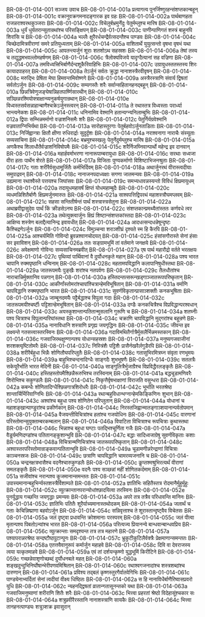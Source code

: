 BR-08-01-014-001  सञ्जय उवाच
BR-08-01-014-001a प्रत्यागत्य पुनर्जिष्णुरहन्संशप्तकान्बहून्
BR-08-01-014-001c वक्रानुवक्रगमनादङ्गारक इव ग्रहः
BR-08-01-014-002a पार्थबाणहता राजन्नराश्वरथकुञ्जराः
BR-08-01-014-002c विचेलुर्बभ्रमुर्नेदुः पेतुर्मम्लुश्च मारिष
BR-08-01-014-003a धुर्यं धुर्यतरान्सूतान्रथांश्च परिसङ्क्षिपन्
BR-08-01-014-003c पाणीन्पाणिगतं शस्त्रं बाहूनपि शिरांसि च
BR-08-01-014-004a भल्लैः क्षुरैरर्धचन्द्रैर्वत्सदन्तैश्च पाण्डवः
BR-08-01-014-004c चिच्छेदामित्रवीराणां समरे प्रतियुध्यताम्
BR-08-01-014-005a वाशितार्थे युयुत्सन्तो वृषभा वृषभं यथा
BR-08-01-014-005c आपतन्त्यर्जुनं शूराः शतशोऽथ सहस्रशः
BR-08-01-014-006a तेषां तस्य च तद्युद्धमभवल्लोमहर्षणम्
BR-08-01-014-006c त्रैलोक्यविजये यादृग्दैत्यानां सह वज्रिणा
BR-08-01-014-007a तमविध्यत्त्रिभिर्बाणैर्दन्दशूकैरिवाहिभिः
BR-08-01-014-007c उग्रायुधस्ततस्तस्य शिरः कायादपाहरत्
BR-08-01-014-008a तेऽर्जुनं सर्वतः क्रुद्धा नानाशस्त्रैरवीवृषन्
BR-08-01-014-008c मरुद्भिः प्रेषिता मेघा हिमवन्तमिवोष्णगे
BR-08-01-014-009a अस्त्रैरस्त्राणि संवार्य द्विषतां सर्वतोऽर्जुनः
BR-08-01-014-009c सम्यगस्तैः शरैः सर्वान्सहितानहनद्बहून्
BR-08-01-014-010a छिन्नत्रिवेणुजङ्घेषान्निहतपार्ष्णिसारथीन्
BR-08-01-014-010c सञ्छिन्नरश्मियोक्त्राक्षान्व्यनुकर्षयुगान्रथान्
BR-08-01-014-010e विध्वस्तसर्वसन्नाहान्बाणैश्चक्रेऽर्जुनस्त्वरन्
BR-08-01-014-011a ते रथास्तत्र विध्वस्ताः परार्ध्या भान्त्यनेकशः
BR-08-01-014-011c धनिनामिव वेश्मानि हतान्यग्न्यनिलाम्बुभिः
BR-08-01-014-012a द्विपाः सम्भिन्नमर्माणो वज्राशनिसमैः शरैः
BR-08-01-014-012c पेतुर्गिर्यग्रवेश्मानि वज्रवाताग्निभिर्यथा
BR-08-01-014-013a सारोहास्तुरगाः पेतुर्बहवोऽर्जुनताडिताः
BR-08-01-014-013c निर्जिह्वान्त्राः क्षितौ क्षीणा रुधिरार्द्राः सुदुर्दृशः
BR-08-01-014-014a नराश्वनागा नाराचैः संस्यूताः सव्यसाचिना
BR-08-01-014-014c बभ्रमुश्चस्खलुः पेतुर्नेदुर्मम्लुश्च मारिष
BR-08-01-014-015a अणकैश्च शिलाधौतैर्वज्राशनिविषोपमैः
BR-08-01-014-015c शरैर्निजघ्निवान्पार्थो महेन्द्र इव दानवान्
BR-08-01-014-016a महार्हवर्माभरणा नानारूपाम्बरायुधाः
BR-08-01-014-016c सरथाः सध्वजा वीरा हताः पार्थेन शेरते
BR-08-01-014-017a विजिताः पुण्यकर्माणो विशिष्टाभिजनश्रुताः
BR-08-01-014-017c गताः शरीरैर्वसुधामूर्जितैः कर्मभिर्दिवम्
BR-08-01-014-018a अथार्जुनरथं वीरास्त्वदीयाः समुपाद्रवन्
BR-08-01-014-018c नानाजनपदाध्यक्षाः सगणा जातमन्यवः
BR-08-01-014-019a उह्यमाना रथाश्वैस्ते पत्तयश्च जिघांसवः
BR-08-01-014-019c समभ्यधावन्नस्यन्तो विविधं क्षिप्रमायुधम्
BR-08-01-014-020a तदायुधमहावर्षं क्षिप्तं योधमहाम्बुदैः
BR-08-01-014-020c व्यधमन्निशितैर्बाणैः क्षिप्रमर्जुनमारुतः
BR-08-01-014-021a साश्वपत्तिद्विपरथं महाशस्त्रौघमप्लवम्
BR-08-01-014-021c सहसा सन्तितीर्षन्तं पार्थं शस्त्रास्त्रसेतुना
BR-08-01-014-022a अथाब्रवीद्वासुदेवः पार्थं किं क्रीडसेऽनघ
BR-08-01-014-022c संशप्तकान्प्रमथ्यैतांस्ततः कर्णवधे त्वर
BR-08-01-014-023a तथेत्युक्त्वार्जुनः क्षिप्रं शिष्टान्संशप्तकांस्तदा
BR-08-01-014-023c आक्षिप्य शस्त्रेण बलाद्दैत्यानिन्द्र इवावधीत्
BR-08-01-014-024a आदधत्सन्दधन्नेषून्दृष्टः कैश्चिद्रणेऽर्जुनः
BR-08-01-014-024c विमुञ्चन्वा शराञ्शीघ्रं दृश्यते स्म हि कैरपि
BR-08-01-014-025a आश्चर्यमिति गोविन्दो ब्रुवन्नश्वानचोदयत्
BR-08-01-014-025c हंसांसगौरास्ते सेनां हंसाः सर इवाविशन्
BR-08-01-014-026a ततः सङ्ग्रामभूमिं तां वर्तमाने जनक्षये
BR-08-01-014-026c अवेक्षमाणो गोविन्दः सव्यसाचिनमब्रवीत्
BR-08-01-014-027a एष पार्थ महारौद्रो वर्तते भरतक्षयः
BR-08-01-014-027c पृथिव्यां पार्थिवानां वै दुर्योधनकृते महान्
BR-08-01-014-028a पश्य भारत चापानि रुक्मपृष्ठानि धन्विनाम्
BR-08-01-014-028c महतामपविद्धानि कलापानिषुधीस्तथा
BR-08-01-014-029a जातरूपमयैः पुङ्खैः शरांश्च नतपर्वणः
BR-08-01-014-029c तैलधौतांश्च नाराचान्निर्मुक्तानिव पन्नगान्
BR-08-01-014-030a हस्तिदन्तत्सरून्खड्गाञ्जातरूपपरिष्कृतान्
BR-08-01-014-030c आकीर्णांस्तोमरांश्चापांश्चित्रान्हेमविभूषितान्
BR-08-01-014-031a वर्माणि चापविद्धानि रुक्मपृष्ठानि भारत
BR-08-01-014-031c सुवर्णविकृतान्प्रासाञ्शक्तीः कनकभूषिताः
BR-08-01-014-032a जाम्बूनदमयैः पट्टैर्बद्धाश्च विपुला गदाः
BR-08-01-014-032c जातरूपमयीश्चर्ष्टीः पट्टिशान्हेमभूषितान्
BR-08-01-014-033a दण्डैः कनकचित्रैश्च विप्रविद्धान्परश्वधान्
BR-08-01-014-033c अयस्कुशान्तान्पतितान्मुसलानि गुरूणि च
BR-08-01-014-034a शतघ्नीः पश्य चित्राश्च विपुलान्परिघांस्तथा
BR-08-01-014-034c चक्राणि चापविद्धानि मुद्गरांश्च बहून्रणे
BR-08-01-014-035a नानाविधानि शस्त्राणि प्रगृह्य जयगृद्धिनः
BR-08-01-014-035c जीवन्त इव लक्ष्यन्ते गतसत्त्वास्तरस्विनः
BR-08-01-014-036a गदाविमथितैर्गात्रैर्मुसलैर्भिन्नमस्तकान्
BR-08-01-014-036c गजवाजिरथक्षुण्णान्पश्य योधान्सहस्रशः
BR-08-01-014-037a मनुष्यगजवाजीनां शरशक्त्यृष्टितोमरैः
BR-08-01-014-037c निस्त्रिंशैः पट्टिशैः प्रासैर्नखरैर्लगुडैरपि
BR-08-01-014-038a शरीरैर्बहुधा भिन्नैः शोणितौघपरिप्लुतैः
BR-08-01-014-038c गतासुभिरमित्रघ्न संवृता रणभूमयः
BR-08-01-014-039a बाहुभिश्चन्दनादिग्धैः साङ्गदैः शुभभूषणैः
BR-08-01-014-039c सतलत्रैः सकेयूरैर्भाति भारत मेदिनी
BR-08-01-014-040a साङ्गुलित्रैर्भुजाग्रैश्च विप्रविद्धैरलङ्कृतैः
BR-08-01-014-040c हस्तिहस्तोपमैश्छिन्नैरूरुभिश्च तरस्विनाम्
BR-08-01-014-041a बद्धचूडामणिवरैः शिरोभिश्च सकुण्डलैः
BR-08-01-014-041c निकृत्तैर्वृषभाक्षाणां विराजति वसुन्धरा
BR-08-01-014-042a कबन्धैः शोणितादिग्धैश्छिन्नगात्रशिरोधरैः
BR-08-01-014-042c भूर्भाति भरतश्रेष्ठ शान्तार्चिर्भिरिवाग्निभिः
BR-08-01-014-043a रथान्बहुविधान्भग्नान्हेमकिङ्किणिनः शुभान्
BR-08-01-014-043c अश्वांश्च बहुधा पश्य शोणितेन परिप्लुतान्
BR-08-01-014-044a योधानां च महाशङ्खान्पाण्डुरांश्च प्रकीर्णकान्
BR-08-01-014-044c निरस्तजिह्वान्मातङ्गाञ्शयानान्पर्वतोपमान्
BR-08-01-014-045a वैजयन्तीविचित्रांश्च हतांश्च गजयोधिनः
BR-08-01-014-045c वारणानां परिस्तोमान्सुयुक्ताम्बरकम्बलान्
BR-08-01-014-046a विपाटिता विचित्राश्च रूपचित्राः कुथास्तथा
BR-08-01-014-046c भिन्नाश्च बहुधा घण्टाः पतद्भिश्चूर्णिता गजैः
BR-08-01-014-047a वैडूर्यमणिदण्डांश्च पतितानङ्कुशान्भुवि
BR-08-01-014-047c बद्धाः सादिध्वजाग्रेषु सुवर्णविकृताः कशाः
BR-08-01-014-048a विचित्रान्मणिचित्रांश्च जातरूपपरिष्कृतान्
BR-08-01-014-048c अश्वास्तरपरिस्तोमान्राङ्कवान्पतितान्भुवि
BR-08-01-014-049a चूडामणीन्नरेन्द्राणां विचित्राः काञ्चनस्रजः
BR-08-01-014-049c छत्राणि चापविद्धानि चामरव्यजनानि च
BR-08-01-014-050a चन्द्रनक्षत्रभासैश्च वदनैश्चारुकुण्डलैः
BR-08-01-014-050c कॢप्तश्मश्रुभिरत्यर्थं वीराणां समलङ्कृतैः
BR-08-01-014-050e वदनैः पश्य सञ्छन्नां महीं शोणितकर्दमाम्
BR-08-01-014-051a सजीवांश्च नरान्पश्य कूजमानान्समन्ततः
BR-08-01-014-051c उपास्यमानान्बहुभिर्न्यस्तशस्त्रैर्विशाम्पते
BR-08-01-014-052a ज्ञातिभिः सहितैस्तत्र रोदमानैर्मुहुर्मुहुः
BR-08-01-014-052c व्युत्क्रान्तानपरान्योधांश्छादयित्वा तरस्विनः
BR-08-01-014-052e पुनर्युद्धाय गच्छन्ति जयगृद्धाः प्रमन्यवः
BR-08-01-014-053a अपरे तत्र तत्रैव परिधावन्ति मानिनः
BR-08-01-014-053c ज्ञातिभिः पतितैः शूरैर्याच्यमानास्तथोदकम्
BR-08-01-014-054a जलार्थं च गताः केचिन्निष्प्राणा बहवोऽर्जुन
BR-08-01-014-054c सन्निवृत्ताश्च ते शूरास्तान्दृष्ट्वैव विचेतसः
BR-08-01-014-055a जलं दृष्ट्वा प्रधावन्ति क्रोशमानाः परस्परम्
BR-08-01-014-055c जलं पीत्वा मृतान्पश्य पिबतोऽन्यांश्च भारत
BR-08-01-014-056a परित्यज्य प्रियानन्ये बान्धवान्बान्धवप्रिय
BR-08-01-014-056c व्युत्क्रान्ताः समदृश्यन्त तत्र तत्र महारणे
BR-08-01-014-057a पश्यापरान्नरश्रेष्ठ सन्दष्टौष्ठपुटान्पुनः
BR-08-01-014-057c भ्रुकुटीकुटिलैर्वक्त्रैः प्रेक्षमाणान्समन्ततः
BR-08-01-014-058a एतत्तवैवानुरूपं कर्मार्जुन महाहवे
BR-08-01-014-058c दिवि वा देवराजस्य त्वया यत्कृतमाहवे
BR-08-01-014-059a एवं तां दर्शयन्कृष्णो युद्धभूमिं किरीटिने
BR-08-01-014-059c गच्छन्नेवाशृणोच्छब्दं दुर्योधनबले महत्
BR-08-01-014-060a शङ्खदुन्दुभिनिर्घोषान्भेरीपणवमिश्रितान्
BR-08-01-014-060c रथाश्वगजनादांश्च शस्त्रशब्दांश्च दारुणान्
BR-08-01-014-061a प्रविश्य तद्बलं कृष्णस्तुरगैर्वातवेगिभिः
BR-08-01-014-061c पाण्ड्येनाभ्यर्दितां सेनां त्वदीयां वीक्ष्य धिष्ठितः
BR-08-01-014-062a स हि नानाविधैर्बाणैरिष्वासप्रवरो युधि
BR-08-01-014-062c न्यहनद्द्विषतां व्रातान्गतासूनन्तको यथा
BR-08-01-014-063a गजवाजिमनुष्याणां शरीराणि शितैः शरैः
BR-08-01-014-063c भित्त्वा प्रहरतां श्रेष्ठो विदेहासूंश्चकार सः
BR-08-01-014-064a शत्रुप्रवीरैरस्तानि नानाशस्त्राणि सायकैः
BR-08-01-014-064c भित्त्वा तानहनत्पाण्ड्यः शत्रूञ्शक्र इवासुरान्

